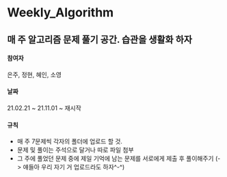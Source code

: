 # Weekly_Algorithm
매 주 알고리즘 문제 풀기 공간. 습관을 생활화 하자 
------

#### 참여자 
은주, 정현, 혜인, 소영

#### 날짜 
21.02.21 ~ 
21.11.01 ~ 재시작 

#### 규칙
- 매 주 7문제씩 각자의 폴더에 업로드 할 것.
- 문제 및 풀이는 주석으로 달거나 따로 파일 첨부 
- 그 주에 풀었던 문제 중에 제일 기억에 남는 문제를 서로에게 제출 후 풀이해주기 (-> 얘들아 우리 자기 거 업로드라도 하자^-^)
